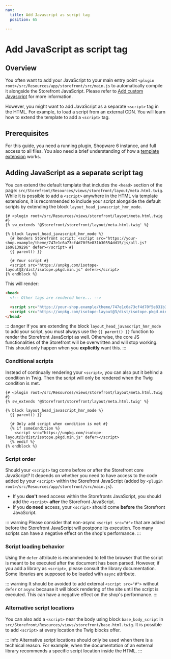 ```yaml
---
nav:
  title: Add Javascript as script tag
  position: 65

---
```


# Add JavaScript as script tag

## Overview

You often want to add your JavaScript to your main entry point `<plugin root>/src/Resources/app/storefront/src/main.js` to automatically compile it alongside the Storefront JavaScript.
Please refer to [Add custom Javascript](add-custom-javascript.md) for more information.

However, you might want to add JavaScript as a separate `<script>` tag in the HTML. For example, to load a script from an external CDN.
You will learn how to extend the template to add a `<script>` tag.

## Prerequisites

For this guide, you need a running plugin, Shopware 6 instance, and full access to all files. You also need a brief understanding of how a [template extension](customize-templates.md) works.

## Adding JavaScript as a separate script tag

You can extend the default template that includes the `<head>` section of the page: `src/Storefront/Resources/views/storefront/layout/meta.html.twig`.
While it is possible to add a `<script>` anywhere in the HTML via template extensions, it is recommended to include your script alongside the default scripts by extending the block `layout_head_javascript_hmr_mode`.

```twig
{# <plugin root>/src/Resources/views/storefront/layout/meta.html.twig #}
{% sw_extends '@Storefront/storefront/layout/meta.html.twig' %}

{% block layout_head_javascript_hmr_mode %}
  {# Renders Storefront script: <script src="https://your-shop.example/theme/747e1c6a73cf4d70f5e831b30554dd15/js/all.js?1698139296" defer></script> #}
  {{ parent() }}

  {# Your script #}
  <script src="https://unpkg.com/isotope-layout@3/dist/isotope.pkgd.min.js" defer></script>
{% endblock %}
```

This will render:

```html
<head>
  <!-- Other tags are rendered here... -->

  <script src="https://your-shop.example/theme/747e1c6a73cf4d70f5e831b30554dd15/js/all.js?1698139296" defer></script>
  <script src="https://unpkg.com/isotope-layout@3/dist/isotope.pkgd.min.js" defer></script>
</head>
```

::: danger
If you are extending the block `layout_head_javascript_hmr_mode` to add your script, you must always use the <code v-pre>{{ parent() }}</code> function to render the Storefront JavaScript as well.
Otherwise, the core JS functionalities of the Storefront will be overwritten and will stop working. This should only happen when you **explicitly** want this.
:::

### Conditional scripts

Instead of continually rendering your `<script>`, you can also put it behind a condition in Twig.
Then the script will only be rendered when the Twig condition is met.

```twig
{# <plugin root>/src/Resources/views/storefront/layout/meta.html.twig #}
{% sw_extends '@Storefront/storefront/layout/meta.html.twig' %}

{% block layout_head_javascript_hmr_mode %}
  {{ parent() }}

  {# Only add script when condition is met #}
  {% if someCondition %}
    <script src="https://unpkg.com/isotope-layout@3/dist/isotope.pkgd.min.js" defer></script>
  {% endif %}
{% endblock %}
```

### Script order

Should your `<script>` tag come before or after the Storefront core JavaScript?
It depends on whether you need to have access to the code added by your `<script>` within the Storefront JavaScript (added by `<plugin root>/src/Resources/app/storefront/src/main.js`).

* If you **don't** need access within the Storefronts JavaScript, you should add the `<script>` **after** the Storefront JavaScript.
* If you **do need** access, your `<script>` should come **before** the Storefront JavaScript.

::: warning
Please consider that non-async `<script src="#">` that are added before the Storefront JavaScript will postpone its execution.
Too many scripts can have a negative effect on the shop's performance.
:::

### Script loading behavior

Using the `defer` attribute is recommended to tell the browser that the script is meant to be executed after the document has been parsed.
However, if you add a library as `<script>`, please consult the library documentation. Some libraries are supposed to be loaded with `async` attribute.

::: warning
It should be avoided to add external `<script src="#">` without `defer` or `async` because it will block rendering of the site until the script is executed.
This can have a negative effect on the shop's performance.
:::

### Alternative script locations

You can also add a `<script>` near the body using block `base_body_script` in `src/Storefront/Resources/views/storefront/base.html.twig`.
It is possible to add `<script>` at every location the Twig blocks offer.

::: info
Alternative script locations should only be used when there is a technical reason.
For example, when the documentation of an external library recommends a specific script location inside the HTML.
:::
